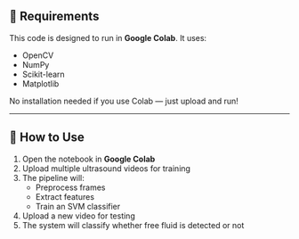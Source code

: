 ## 🔧 Requirements
This code is designed to run in **Google Colab**. It uses:
- OpenCV
- NumPy
- Scikit-learn
- Matplotlib

No installation needed if you use Colab — just upload and run!

---

## 📂 How to Use
1. Open the notebook in **Google Colab**
2. Upload multiple ultrasound videos for training 
3. The pipeline will:
   - Preprocess frames
   - Extract features
   - Train an SVM classifier
4. Upload a new video for testing
5. The system will classify whether free fluid is detected or not
